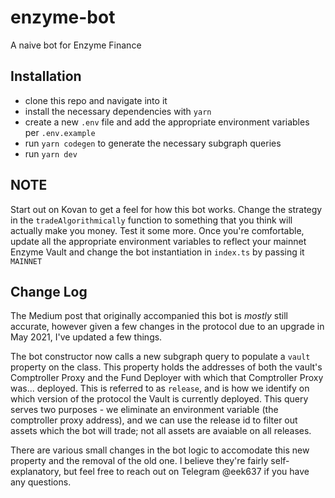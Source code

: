 # enzyme-bot

A naive bot for Enzyme Finance

## Installation

- clone this repo and navigate into it
- install the necessary dependencies with `yarn`
- create a new `.env` file and add the appropriate environment variables per `.env.example`
- run `yarn codegen` to generate the necessary subgraph queries
- run `yarn dev`

## NOTE

Start out on Kovan to get a feel for how this bot works. Change the strategy in the `tradeAlgorithmically` function to something that you think will actually make you money. Test it some more. Once you're comfortable, update all the appropriate environment variables to reflect your mainnet Enzyme Vault and change the bot instantiation in `index.ts` by passing it `MAINNET`

## Change Log

The Medium post that originally accompanied this bot is *mostly* still accurate, however given a few changes in the protocol due to an upgrade in May 2021, I've updated a few things.

The bot constructor now calls a new subgraph query to populate a `vault` property on the class. This property holds the addresses of both the vault's Comptroller Proxy and the Fund Deployer with which that Comptroller Proxy was... deployed. This is referred to as `release`, and is how we identify on which version of the protocol the Vault is currently deployed. This query serves two purposes - we eliminate an environment variable (the comptroller proxy address), and we can use the release id to filter out assets which the bot will trade; not all assets are avaiable on all releases. 

There are various small changes in the bot logic to accomodate this new property and the removal of the old one. I believe they're fairly self-explanatory, but feel free to reach out on Telegram @eek637 if you have any questions.
